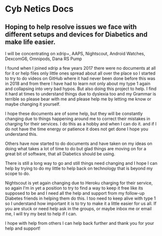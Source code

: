 # Cyb Netics Docs

## Hoping to help resolve issues we face with different setups and devices for Diabetics and make life easier.
I will be concentrating on xdrip+, AAPS, Nightscout, Android Watches, DexcomG6, Omnipods, Dana RS Pump


I found when I joined xdrip a few years 2017  there were no documents at all for it or help files only little ones spread about all over the place so I started to try to do videos on GitHub where it had never been done before this was in 2018 and from there I have had to learn not only about my type 1 again and collapsing into very bad hypos. But also doing this project to help. I find it hard at times to understand things due to dyslexia too and my Grammar is terrible so please bear with me and please help me by letting me know or maybe changing it yourself.

I hope these documents are of some help, but they will be constantly changing due to things happening around me to correct their mistakes in charging for their services. I do this as a hobby and when I can do it. and if I do not have the time energy or patience it does not get done I hope you understand this.

Others have now started to do documents and have taken on my ideas on doing what takes a lot of time to do but glad things are moving on for a great bit of software, that all Diabetics should be using.

There is still a long way to go and still things need changing and I hope I can help by trying to do my little to help back on technology that is beyond my scope to do.

Nightscout is yet again changing due to Heroku charging for their service, so again I'm in yet a position to try to find a way to keep it free like its supposed to be and I need all the help and support from my follow-up Diabetes friends in helping them do this. I too need to keep alive with type 1 so I understand how important it is to try to make it a little easier for us all. If you are stuck or need help ask in the groups, or maybe inbox me or email me, I will try my best to help if I can.

I hope with help from others I can help back further and thank you for your help and support!


